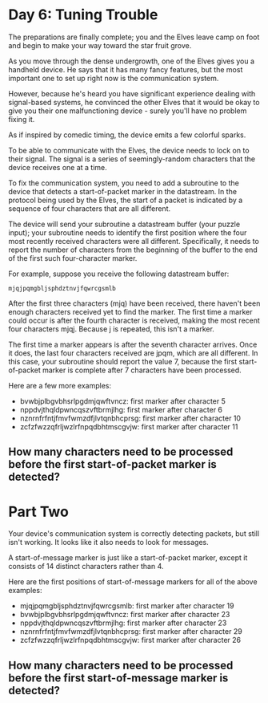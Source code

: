 # Day 6: Tuning Trouble

The preparations are finally complete; you and the Elves leave camp on foot and begin to make your way toward the star fruit grove.

As you move through the dense undergrowth, one of the Elves gives you a handheld device. He says that it has many fancy features, but the most important one to set up right now is the communication system.

However, because he's heard you have significant experience dealing with signal-based systems, he convinced the other Elves that it would be okay to give you their one malfunctioning device - surely you'll have no problem fixing it.

As if inspired by comedic timing, the device emits a few colorful sparks.

To be able to communicate with the Elves, the device needs to lock on to their signal. The signal is a series of seemingly-random characters that the device receives one at a time.

To fix the communication system, you need to add a subroutine to the device that detects a start-of-packet marker in the datastream. In the protocol being used by the Elves, the start of a packet is indicated by a sequence of four characters that are all different.

The device will send your subroutine a datastream buffer (your puzzle input); your subroutine needs to identify the first position where the four most recently received characters were all different. Specifically, it needs to report the number of characters from the beginning of the buffer to the end of the first such four-character marker.

For example, suppose you receive the following datastream buffer:

```
mjqjpqmgbljsphdztnvjfqwrcgsmlb
```

After the first three characters (mjq) have been received, there haven't been enough characters received yet to find the marker. The first time a marker could occur is after the fourth character is received, making the most recent four characters mjqj. Because j is repeated, this isn't a marker.

The first time a marker appears is after the seventh character arrives. Once it does, the last four characters received are jpqm, which are all different. In this case, your subroutine should report the value 7, because the first start-of-packet marker is complete after 7 characters have been processed.

Here are a few more examples:

-   bvwbjplbgvbhsrlpgdmjqwftvncz: first marker after character 5
-   nppdvjthqldpwncqszvftbrmjlhg: first marker after character 6
-   nznrnfrfntjfmvfwmzdfjlvtqnbhcprsg: first marker after character 10
-   zcfzfwzzqfrljwzlrfnpqdbhtmscgvjw: first marker after character 11

## How many characters need to be processed before the first start-of-packet marker is detected?

# Part Two

Your device's communication system is correctly detecting packets, but still isn't working. It looks like it also needs to look for messages.

A start-of-message marker is just like a start-of-packet marker, except it consists of 14 distinct characters rather than 4.

Here are the first positions of start-of-message markers for all of the above examples:

-   mjqjpqmgbljsphdztnvjfqwrcgsmlb: first marker after character 19
-   bvwbjplbgvbhsrlpgdmjqwftvncz: first marker after character 23
-   nppdvjthqldpwncqszvftbrmjlhg: first marker after character 23
-   nznrnfrfntjfmvfwmzdfjlvtqnbhcprsg: first marker after character 29
-   zcfzfwzzqfrljwzlrfnpqdbhtmscgvjw: first marker after character 26

## How many characters need to be processed before the first start-of-message marker is detected?
